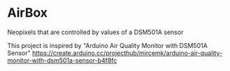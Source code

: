 # AirBox
Neopixels that are controlled by values of a DSM501A sensor

This project is inspired by "Arduino Air Quality Monitor with DSM501A Sensor"
https://create.arduino.cc/projecthub/mircemk/arduino-air-quality-monitor-with-dsm501a-sensor-b4f8fc
